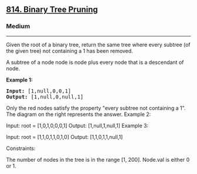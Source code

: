 
<h2><a href="https://leetcode.com/problems/binary-tree-pruning/">814. Binary Tree Pruning</a></h2>
<h3>Medium</h3>
<hr>
<div><p>Given the root of a binary tree, return the same tree where every subtree (of the given tree) not containing a 1 has been removed.

A subtree of a node node is node plus every node that is a descendant of node.

</p>


<p><strong>Example 1:</strong></p>
<pre><strong>Input:</strong> [1,null,0,0,1]
<strong>Output:</strong> [1,null,0,null,1]
</pre>

Only the red nodes satisfy the property "every subtree not containing a 1".
The diagram on the right represents the answer.
Example 2:


Input: root = [1,0,1,0,0,0,1]
Output: [1,null,1,null,1]
Example 3:


Input: root = [1,1,0,1,1,0,1,0]
Output: [1,1,0,1,1,null,1]
 

Constraints:

The number of nodes in the tree is in the range [1, 200].
Node.val is either 0 or 1.

